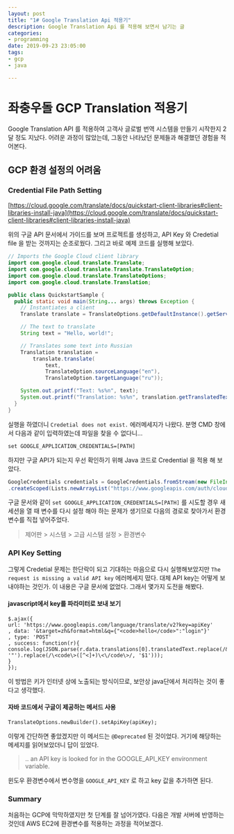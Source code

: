 ```yaml
---
layout: post
title: "1# Google Translation Api 적용기"
description: Google Translation Api 를 적용해 보면서 남기는 글
categories:
- programming
date: 2019-09-23 23:05:00
tags:
- gcp
- java

---
```



# 좌충우돌 GCP Translation 적용기

Google Translation API 를 적용하여 고객사 글로벌 번역 시스템을 만들기 시작한지 2달 정도 지났다.
어려운 과정이 많았는데, 그동안 나타났던 문제들과 해결했던 경험을 적어본다.

## GCP 환경 설정의 어려움

### Credential File Path Setting

[https://cloud.google.com/translate/docs/quickstart-client-libraries#client-libraries-install-java](https://cloud.google.com/translate/docs/quickstart-client-libraries#client-libraries-install-java)

위의 구글 API 문서에서 가이드를 보며 프로젝트를 생성하고, API Key 와 Credetial file 을 받는 것까지는 순조로웠다. 그리고 바로 예제 코드를 실행해 보았다.

```java
// Imports the Google Cloud client library
import com.google.cloud.translate.Translate;
import com.google.cloud.translate.Translate.TranslateOption;
import com.google.cloud.translate.TranslateOptions;
import com.google.cloud.translate.Translation;

public class QuickstartSample {
  public static void main(String... args) throws Exception {
    // Instantiates a client
    Translate translate = TranslateOptions.getDefaultInstance().getService();

    // The text to translate
    String text = "Hello, world!";

    // Translates some text into Russian
    Translation translation =
        translate.translate(
            text,
            TranslateOption.sourceLanguage("en"),
            TranslateOption.targetLanguage("ru"));

    System.out.printf("Text: %s%n", text);
    System.out.printf("Translation: %s%n", translation.getTranslatedText());
  }
}
```

실행을 하였더니 `Credetial does not exist.` 에러메세지가 나왔다. 분명 CMD 창에서 다음과 같이 입력하였는데 파일을 찾을 수 없다니...

```
set GOOGLE_APPLICATION_CREDENTIALS=[PATH]
```

하지만 구글 API가 되는지 우선 확인하기 위해 Java 코드로 Credential 을 적용 해 보았다.

```java
GoogleCredentials credentials = GoogleCredentials.fromStream(new FileInputStream("D:\\CredentailFile.json"))
.createScoped(Lists.newArrayList("https://www.googleapis.com/auth/cloud-platform"));
```

구글 문서와 같이 `set GOOGLE_APPLICATION_CREDENTIALS=[PATH]` 를 시도할 경우 새 세션을 열 때 변수를 다시 설정 해야 하는 문제가 생기므로 다음의 경로로 찾아가서 환경 변수를 직접 넣어주었다.

> 제어판 > 시스템 > 고급 시스템 설정 > 환경변수

### API Key Setting

그렇게 Credetial 문제는 한단락이 되고 기대하는 마음으로 다시 실행해보았지만 `The request is missing a valid API key` 에러메세지 떴다. 대체 API key는 어떻게 보내야하는 것인가. 이 내용은 구글 문서에 없었다. 그래서 몇가지 도전을 해봤다.

#### javascript에서 key를 파라미터로 보내 보기

```
$.ajax({
url: 'https://www.googleapis.com/language/translate/v2?key=apiKey'
, data: '&target=zh&format=html&q={"<code>hello</code>":"login"}'
, type: 'POST'
, success: function(r){
console.log(JSON.parse(r.data.translations[0].translatedText.replace(/&quot;/gi, '"').replace(/\<code\>([^<]+)\<\/code\>/, '$1')));
}
});
```

이 방법은 키가 인터넷 상에 노출되는 방식이므로, 보안상 java단에서 처리하는 것이 좋다고 생각했다.

#### 자바 코드에서 구글이 제공하는 메서드 사용

```
TranslateOptions.newBuilder().setApiKey(apiKey);
```

이렇게 간단하면 좋았겠지만 이 메서드는 `@Deprecated` 된 것이었다.
거기에 해당하는 메세지를 읽어보았더니 답이 있었다.

> .. an API key is looked for in the GOOGLE_API_KEY environment variable.

윈도우 환경변수에서 변수명을 `GOOGLE_API_KEY` 로 하고 key 값을 추가하면 된다.

### Summary

처음하는 GCP에 막막하였지만 첫 단계를 잘 넘어가였다. 다음은 개발 서버에 반영하는 것인데 AWS EC2에 환경변수를 적용하는 과정을 적어보겠다. 
